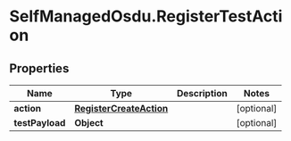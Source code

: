 # SelfManagedOsdu.RegisterTestAction

## Properties
Name | Type | Description | Notes
------------ | ------------- | ------------- | -------------
**action** | [**RegisterCreateAction**](RegisterCreateAction.md) |  | [optional] 
**testPayload** | **Object** |  | [optional] 


